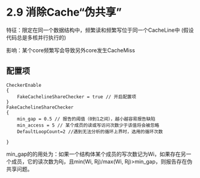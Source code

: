 # 2.9	 消除Cache“伪共享”
特征：限定在同一个数据结构中，频繁读和频繁写位于同一个CacheLine中
(假设代码总是多核并行执行的)

影响：某个core频繁写会导致另外core发生CacheMiss

## 配置项
```
CheckerEnable
{
  	FakeCachelineShareChecker = true // 开启配置项
}
FakeCachelineShareChecker
{
    min_gap = 0.5 // 报告的阈值（0到1之间），越小越容易报告缺陷
    min_access = 5 // 某个成员的读或写访问次数少于该值将会被忽略
    DefaultLoopCount=2 //遇到无法分析的循环上界时，选用的循环次数

}
```

min_gap的的用处为：如果一个结构体某个成员的写次数记为Wi，如果存在另一个成员，它的读次数为Rj，且min(Wi, Rj)/max(Wi, Rj)>min_gap，则报告存在伪共享问题。
